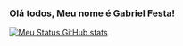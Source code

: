 ### Olá todos, Meu nome é Gabriel Festa!


[![Meu Status GitHub stats](https://github-readme-stats.vercel.app/api?username=Gabrielfesta15)](https://github.com/Gabrielfesta15/github-readme-stats)
